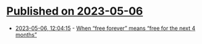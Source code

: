 # [Published on 2023-05-06](index.md)

* [2023-05-06, 12:04:15](https://lobste.rs/s/g8xkud/when_free_forever_means_free_for_next_4) - [When “free forever” means “free for the next 4 months”](https://blog.zulip.com/2023/05/04/when-free-forever-is-4-months/)
